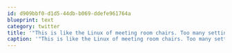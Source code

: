 ```yaml
---
id: d909bbf0-d1d5-44db-b069-ddefe961764a
blueprint: text
category: twitter
title: '"This is like the Linux of meeting room chairs. Too many settings and I don''t know what all these levers do" cc @jaypozo'
caption: '"This is like the Linux of meeting room chairs. Too many settings and I don''t know what all these levers do" cc <span class="username username_linked">@<a href="https://twitter.com/jaypozo" title="Jay Pozo">jaypozo</a></span>'
---
```

